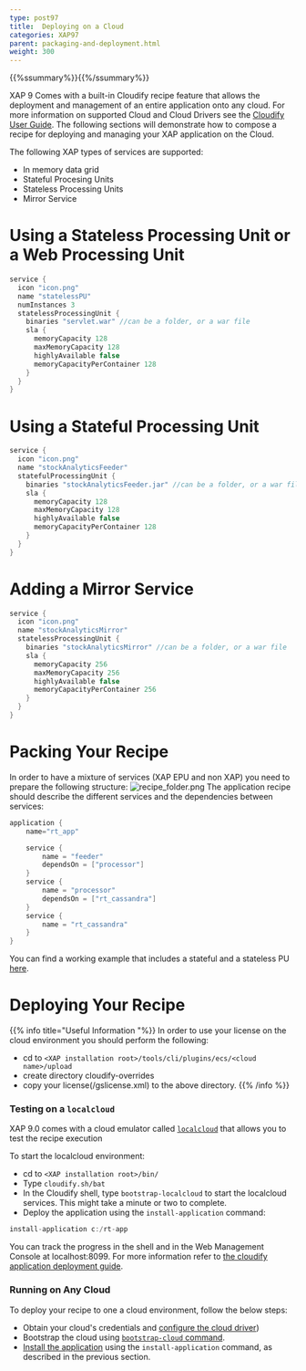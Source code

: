```yaml
---
type: post97
title:  Deploying on a Cloud
categories: XAP97
parent: packaging-and-deployment.html
weight: 300
---
```


{{%ssummary%}}{{%/ssummary%}}

XAP 9 Comes with a built-in Cloudify recipe feature that allows the deployment and management of an entire application onto any cloud. For more information on supported Cloud and Cloud Drivers see the [Cloudify User Guide](http://www.cloudifysource.org/guide/). The following sections will demonstrate how to compose a recipe for deploying and managing your XAP application on the Cloud.

The following XAP types of services are supported:

- In memory data grid
- Stateful Procesing Units
- Stateless Processing Units
- Mirror Service

# Using a Stateless Processing Unit or a Web Processing Unit


```java
service {
  icon "icon.png"
  name "statelessPU"
  numInstances 3
  statelessProcessingUnit {
    binaries "servlet.war" //can be a folder, or a war file
    sla {
      memoryCapacity 128
      maxMemoryCapacity 128
      highlyAvailable false
      memoryCapacityPerContainer 128
    }
  }
}
```

# Using a Stateful Processing Unit


```java
service {
  icon "icon.png"
  name "stockAnalyticsFeeder"
  statefulProcessingUnit {
    binaries "stockAnalyticsFeeder.jar" //can be a folder, or a war file
    sla {
      memoryCapacity 128
      maxMemoryCapacity 128
      highlyAvailable false
      memoryCapacityPerContainer 128
    }
  }
}
```

# Adding a Mirror Service


```java
service {
  icon "icon.png"
  name "stockAnalyticsMirror"
  statelessProcessingUnit {
    binaries "stockAnalyticsMirror" //can be a folder, or a war file
    sla {
      memoryCapacity 256
      maxMemoryCapacity 256
      highlyAvailable false
      memoryCapacityPerContainer 256
    }
  }
}
```

# Packing Your Recipe

In order to have a mixture of services (XAP EPU and non XAP) you need to prepare the following structure:
![recipe_folder.png](/attachment_files/recipe_folder.png)
The application recipe should describe the different services and the dependencies between services:


```java
application {
	name="rt_app"

	service {
		name = "feeder"
		dependsOn = ["processor"]
	}
	service {
		name = "processor"
		dependsOn = ["rt_cassandra"]
	}
	service {
		name = "rt_cassandra"
	}
}
```

You can find a working example that includes a stateful and a stateless PU [here](https://github.com/CloudifySource/cloudify-recipes/tree/master/apps/streaming-bigdata).

# Deploying Your Recipe

{{% info title="Useful Information "%}}
In order to use your license on the cloud environment you should perform the following:

- cd to `<XAP installation root>/tools/cli/plugins/ecs/<cloud name>/upload`
- create directory cloudify-overrides
- copy your license(<XAP installation root>/gslicense.xml) to the above directory.
{{% /info %}}

### Testing on a `localcloud`

XAP 9.0 comes with a cloud emulator called [`localcloud`](http://getcloudify.org/guide/{{%latestcloudifyrelease%}}/bootstrapping/bootstrapping_localcloud.html) that allows you to test the recipe execution

To start the localcloud environment:

- cd to `<XAP installation root>/bin/`
- Type `cloudify.sh/bat`
- In the Cloudify shell, type `bootstrap-localcloud` to start the localcloud services. This might take a minute or two to complete.
- Deploy the application using the `install-application` command:


```java
install-application c:/rt-app
```

You can track the progress in the shell and in the Web Management Console at localhost:8099.
For more information refer to [the cloudify application deployment guide](http://getcloudify.org/guide/{{%latestcloudifyrelease%}}/deploying/deploying_apps.html).

### Running on Any Cloud

To deploy your recipe to one a cloud environment, follow the below steps:

- Obtain your cloud's credentials and [configure the cloud driver](http://getcloudify.org/guide/{{%latestcloudifyrelease%}}/setup/post_installation_configuration.html))
- Bootstrap the cloud using [`bootstrap-cloud` command](http://getcloudify.org/guide/{{%latestcloudifyrelease%}}/bootstrapping/bootstrapping_process.html).
- [Install the application](http://getcloudify.org/guide/{{%latestcloudifyrelease%}}/deploying/deploying_apps.html) using the `install-application` command, as described in the previous section.
